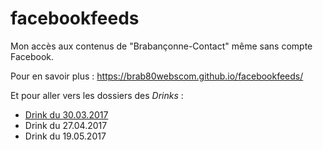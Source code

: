 # facebookfeeds

Mon accès aux contenus de "Brabançonne-Contact" même sans compte Facebook.

Pour en savoir plus : https://brab80webscom.github.io/facebookfeeds/

Et pour aller vers les dossiers des *Drinks* :

* [Drink du 30.03.2017](https://brab80webscom.github.io/facebookfeeds/Drink_20170330/20170330.html)
* Drink du 27.04.2017
* Drink du 19.05.2017 

